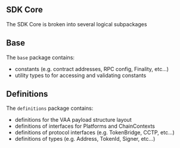 SDK Core
--------

The SDK Core is broken into several logical subpackages 

## Base

The `base` package contains:
- constants (e.g. contract addresses, RPC config, Finality, etc...) 
- utility types to for accessing and validating constants 

## Definitions

The `definitions` package contains:

- definitions for the VAA payload structure layout
- definitions of interfaces for Platforms and ChainContexts
- definitions of protocol interfaces  (e.g. TokenBridge, CCTP, etc...)
- definitions of types (e.g. Address, TokenId, Signer, etc...)

